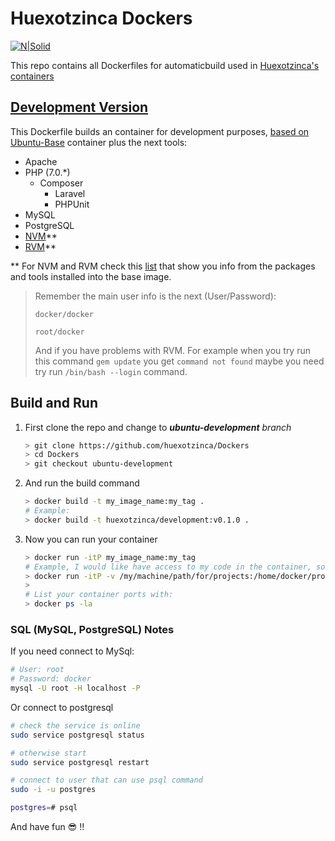 # Huexotzinca Dockers

[![N|Solid](https://www.docker.com/sites/default/files/legal/small_h.png)](https://www.docker.com/)

This repo contains all Dockerfiles for automaticbuild used in [Huexotzinca's containers](https://hub.docker.com/u/huexotzinca/)


## [Development Version](https://hub.docker.com/r/huexotzinca/development/)

This Dockerfile builds an container for development purposes, [based on Ubuntu-Base](https://github.com/huexotzinca/Dockers/tree/ubuntu-base) container plus the next tools:

- Apache
-	PHP (7.0.*)
	-	Composer
		-	Laravel
		-	PHPUnit
- MySQL
- PostgreSQL
- [NVM](https://github.com/creationix/nvm)**
- [RVM](https://rvm.io/)**

** For NVM and RVM check this [list](https://github.com/huexotzinca/Dockers/tree/ubuntu-base/ubuntu/base) that show you info from the packages and tools installed into the base image.

> Remember the main user info is the next (User/Password):
> 
>	`docker/docker`
>
>	`root/docker`
>
> And if you have problems with RVM. For example when you try run this command 
> ``` gem update ``` you get ``` command not found ``` maybe you need try run 
> ``` /bin/bash --login ``` command.


## Build and Run

1. First clone the repo and change to ***ubuntu-development*** *branch*
	```bash
	> git clone https://github.com/huexotzinca/Dockers
	> cd Dockers
	> git checkout ubuntu-development
	```

2. And run the build command
	```bash
	> docker build -t my_image_name:my_tag .
	# Example:
	> docker build -t huexotzinca/development:v0.1.0 .
	```

3. Now you can run your container
	```bash
	> docker run -itP my_image_name:my_tag
	# Example, I would like have access to my code in the container, so you need -v (volume parameter):
	> docker run -itP -v /my/machine/path/for/projects:/home/docker/projects huexotzinca/development:v0.1.0
	> 
	# List your container ports with:
	> docker ps -la
	```


### SQL (MySQL, PostgreSQL) Notes

If you need connect to MySql:

```bash
# User: root
# Password: docker
mysql -U root -H localhost -P
```

Or connect to postgresql
```bash
# check the service is online
sudo service postgresql status

# otherwise start
sudo service postgresql restart

# connect to user that can use psql command
sudo -i -u postgres

postgres=# psql
```

And have fun :sunglasses: !!